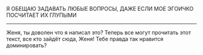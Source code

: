 Я ОБЕЩАЮ ЗАДАВАТЬ ЛЮБЫЕ ВОПРОСЫ, ДАЖЕ ЕСЛИ МОЕ ЭГОИЧКО ПОСЧИТАЕТ ИХ ГЛУПЫМИ

---

Женя, ты доволен что я написал это? Теперь все могут прочитать этот текст, все кто зайдёт сюда, Женя! Тебе правда так нравится доминировать?
